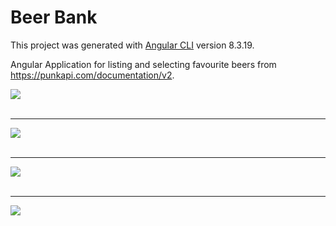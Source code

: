 # Beer Bank

This project was generated with [Angular CLI](https://github.com/angular/angular-cli) version 8.3.19.

Angular Application for listing and selecting favourite beers from https://punkapi.com/documentation/v2.

<img src="https://i.imgur.com/4NztRmC.png">
<br>
<br>
<hr>
<img src="https://i.imgur.com/ruXRY5S.png">
<br>
<br>
<hr>
<img src="https://i.imgur.com/ROqqcGs.png">
<br>
<br>
<hr>
<img src="https://i.imgur.com/E5FzhVy.png">

